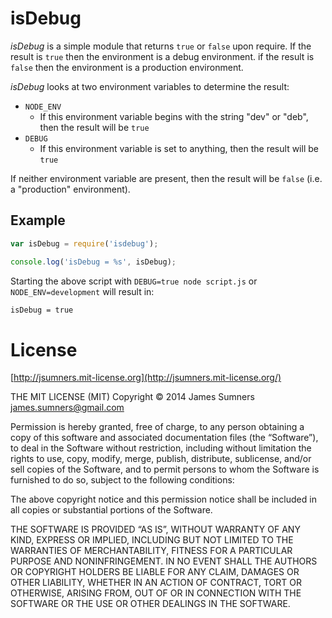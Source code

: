 # isDebug

*isDebug* is a simple module that returns `true` or `false` upon require.
If the result is `true` then the environment is a debug environment.
if the result is `false` then the environment is a production environment.

*isDebug* looks at two environment variables to determine the result:

* `NODE_ENV`
  * If this environment variable begins with the string "dev" or "deb",
    then the result will be `true`
* `DEBUG`
  * If this environment variable is set to anything, then the result will
    be `true`

If neither environment variable are present, then the result will be
`false` (i.e. a "production" environment).

## Example

```javascript
var isDebug = require('isdebug');

console.log('isDebug = %s', isDebug);
```

Starting the above script with `DEBUG=true node script.js`
or `NODE_ENV=development` will result in:

```bash
isDebug = true
```

# License

[http://jsumners.mit-license.org](http://jsumners.mit-license.org/)

THE MIT LICENSE (MIT) Copyright © 2014 James Sumners james.sumners@gmail.com

Permission is hereby granted, free of charge, to any person obtaining a copy of this software and associated documentation files (the “Software”), to deal in the Software without restriction, including without limitation the rights to use, copy, modify, merge, publish, distribute, sublicense, and/or sell copies of the Software, and to permit persons to whom the Software is furnished to do so, subject to the following conditions:

The above copyright notice and this permission notice shall be included in all copies or substantial portions of the Software.

THE SOFTWARE IS PROVIDED “AS IS”, WITHOUT WARRANTY OF ANY KIND, EXPRESS OR IMPLIED, INCLUDING BUT NOT LIMITED TO THE WARRANTIES OF MERCHANTABILITY, FITNESS FOR A PARTICULAR PURPOSE AND NONINFRINGEMENT. IN NO EVENT SHALL THE AUTHORS OR COPYRIGHT HOLDERS BE LIABLE FOR ANY CLAIM, DAMAGES OR OTHER LIABILITY, WHETHER IN AN ACTION OF CONTRACT, TORT OR OTHERWISE, ARISING FROM, OUT OF OR IN CONNECTION WITH THE SOFTWARE OR THE USE OR OTHER DEALINGS IN THE SOFTWARE.
